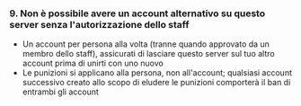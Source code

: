 ### 9. Non è possibile avere un account alternativo su questo server senza l'autorizzazione dello staff

- Un account per persona alla volta (tranne quando approvato da un membro dello staff), assicurati di lasciare questo server sul tuo altro account prima di unirti con uno nuovo
- Le punizioni si applicano alla persona, non all'account; qualsiasi account successivo creato allo scopo di eludere le punizioni comporterà il ban di entrambi gli account
